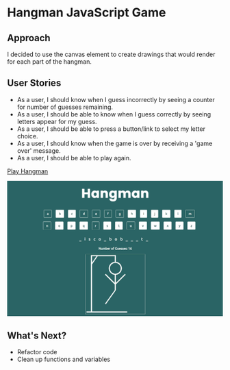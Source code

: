 # Hangman JavaScript Game

## Approach
I decided to use the canvas element to create drawings that would render for each part of the hangman.

## User Stories
* As a user, I should know when I guess incorrectly by seeing a counter for number of guesses remaining.
* As a user, I should be able to know when I guess correctly by seeing letters appear for my guess.
* As a user, I should be able to press a button/link to select my letter choice.
* As a user, I should know when the game is over by receiving a 'game over' message.
* As a user, I should be able to play again.

[Play Hangman](https://megancoyle.github.io/hangman/)

[![Hangman Screenshot](hangman.jpg)](https://megancoyle.github.io/hangman/)

## What's Next?
* Refactor code
* Clean up functions and variables
